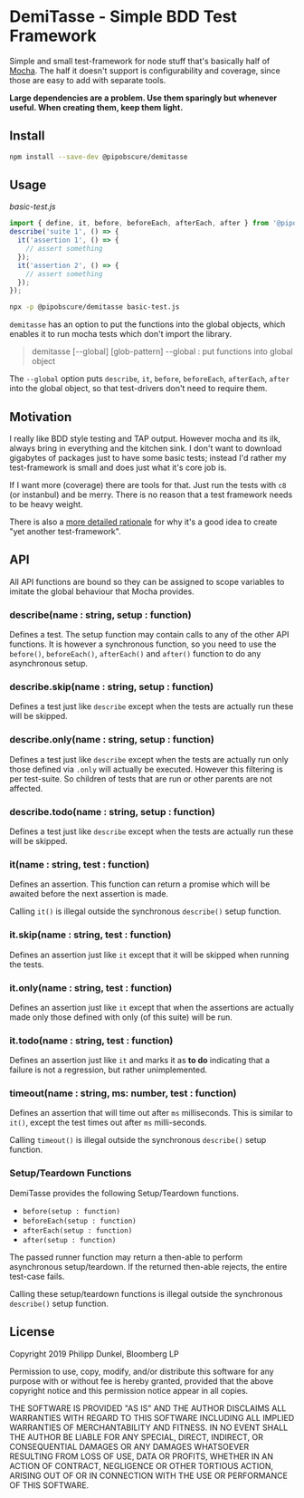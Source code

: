 # DemiTasse - Simple BDD Test Framework

Simple and small test-framework for node stuff that's basically half of [Mocha](http://mochajs.org). The half it doesn't support is configurability and coverage, since those are easy to add with separate tools.

**Large dependencies are a problem. Use them sparingly but whenever useful. When creating them, keep them light.**

## Install

```bash
npm install --save-dev @pipobscure/demitasse
```

## Usage

_basic-test.js_

```javascript
import { define, it, before, beforeEach, afterEach, after } from '@pipobscure/demitasse';
describe('suite 1', () => {
  it('assertion 1', () => {
    // assert something
  });
  it('assertion 2', () => {
    // assert something
  });
});
```

```bash
npx -p @pipobscure/demitasse basic-test.js
```

`demitasse` has an option to put the functions into the global objects, which enables it to run mocha tests which don't import the library.

> demitasse [--global] [glob-pattern]
> --global : put functions into global object

The `--global` option puts `describe`, `it`, `before`, `beforeEach`, `afterEach`, `after` into the global object, so that test-drivers don't need to require them.

## Motivation

I really like BDD style testing and TAP output. However mocha and its ilk, always bring in everything and the kitchen sink. I don't want to download gigabytes of packages just to have some basic tests; instead I'd rather my test-framework is small and does just what it's core job is.

If I want more (coverage) there are tools for that. Just run the tests with `c8` (or instanbul) and be merry. There is no reason that a test framework needs to be heavy weight.

There is also a [more detailed rationale](./RATIONALE.md) for why it's a good idea to create "yet another test-framework".

## API

All API functions are bound so they can be assigned to scope variables to imitate the global behaviour that Mocha provides.

### describe(name : string, setup : function)

Defines a test. The setup function may contain calls to any of the other API functions. It is however a synchronous function, so you need to use the `before()`, `beforeEach()`, `afterEach()` and `after()` function to do any asynchronous setup.

### describe.skip(name : string, setup : function)

Defines a test just like `describe` except when the tests are actually run these will be skipped.

### describe.only(name : string, setup : function)

Defines a test just like `describe` except when the tests are actually run only those defined via `.only` will actually be executed. However this filtering is per test-suite. So children of tests that are run or other parents are not affected.

### describe.todo(name : string, setup : function)

Defines a test just like `describe` except when the tests are actually run these will be skipped.

### it(name : string, test : function)

Defines an assertion. This function can return a promise which will be awaited before the next assertion is made.

Calling `it()` is illegal outside the synchronous `describe()` setup function.

### it.skip(name : string, test : function)

Defines an assertion just like `it` except that it will be skipped when running the tests.

### it.only(name : string, test : function)

Defines an assertion just like `it` except that when the assertions are actually made only those defined with only (of this suite) will be run.

### it.todo(name : string, test : function)

Defines an assertion just like `it` and marks it as **to do** indicating that a failure is not a regression, but rather unimplemented.

### timeout(name : string, ms: number, test : function)

Defines an assertion that will time out after `ms` milliseconds. This is similar to `it()`, except the test times out after `ms` milli-seconds.

Calling `timeout()` is illegal outside the synchronous `describe()` setup function.

### Setup/Teardown Functions

DemiTasse provides the following Setup/Teardown functions.

- `before(setup : function)`
- `beforeEach(setup : function)`
- `afterEach(setup : function)`
- `after(setup : function)`

The passed runner function may return a then-able to perform asynchronous setup/teardown.
If the returned then-able rejects, the entire test-case fails.

Calling these setup/teardown functions is illegal outside the synchronous `describe()` setup function.

## License

Copyright 2019 Philipp Dunkel, Bloomberg LP

Permission to use, copy, modify, and/or distribute this software for any purpose with or without fee is hereby granted, provided that the above copyright notice and this permission notice appear in all copies.

THE SOFTWARE IS PROVIDED "AS IS" AND THE AUTHOR DISCLAIMS ALL WARRANTIES WITH REGARD TO THIS SOFTWARE INCLUDING ALL IMPLIED WARRANTIES OF MERCHANTABILITY AND FITNESS. IN NO EVENT SHALL THE AUTHOR BE LIABLE FOR ANY SPECIAL, DIRECT, INDIRECT, OR CONSEQUENTIAL DAMAGES OR ANY DAMAGES WHATSOEVER RESULTING FROM LOSS OF USE, DATA OR PROFITS, WHETHER IN AN ACTION OF CONTRACT, NEGLIGENCE OR OTHER TORTIOUS ACTION, ARISING OUT OF OR IN CONNECTION WITH THE USE OR PERFORMANCE OF THIS SOFTWARE.
